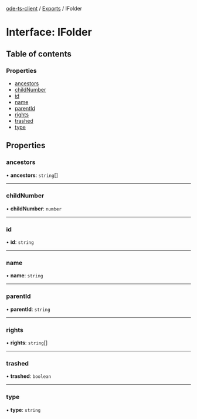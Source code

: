 [ode-ts-client](../README.md) / [Exports](../modules.md) / IFolder

# Interface: IFolder

## Table of contents

### Properties

- [ancestors](IFolder.md#ancestors)
- [childNumber](IFolder.md#childnumber)
- [id](IFolder.md#id)
- [name](IFolder.md#name)
- [parentId](IFolder.md#parentid)
- [rights](IFolder.md#rights)
- [trashed](IFolder.md#trashed)
- [type](IFolder.md#type)

## Properties

### ancestors

• **ancestors**: `string`[]

___

### childNumber

• **childNumber**: `number`

___

### id

• **id**: `string`

___

### name

• **name**: `string`

___

### parentId

• **parentId**: `string`

___

### rights

• **rights**: `string`[]

___

### trashed

• **trashed**: `boolean`

___

### type

• **type**: `string`
